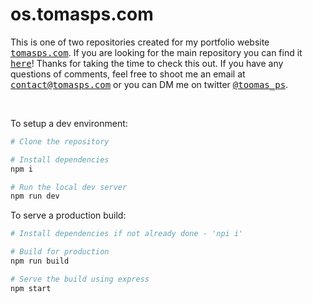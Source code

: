 # os.tomasps.com

This is one of two repositories created for my portfolio website <a href="https://tomasps.com/"><samp>tomasps.com</samp></a>. If you are looking for the main repository you can find it <a href="https://github.com/tresillo2017/portfolio-26"><samp>here</samp></a>! Thanks for taking the time to check this out. If you have any questions of comments, feel free to shoot me an email at <samp><a href="mailto:contact@tomasps.com">contact@tomasps.com</a></samp> or you can DM me on twitter <a href="https://twitter.com/toomas_ps"><samp>@toomas_ps</samp></a>.

<br>

To setup a dev environment:

```bash
# Clone the repository

# Install dependencies 
npm i

# Run the local dev server
npm run dev
```

To serve a production build:

```bash
# Install dependencies if not already done - 'npi i'

# Build for production
npm run build

# Serve the build using express
npm start
```
